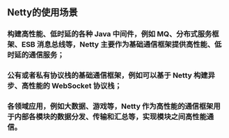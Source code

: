 ## Netty的使用场景
### 构建高性能、低时延的各种 Java 中间件，例如 MQ、分布式服务框架、ESB 消息总线等，Netty 主要作为基础通信框架提供高性能、低时延的通信服务；
### 公有或者私有协议栈的基础通信框架，例如可以基于 Netty 构建异步、高性能的 WebSocket 协议栈；
### 各领域应用，例如大数据、游戏等，Netty 作为高性能的通信框架用于内部各模块的数据分发、传输和汇总等，实现模块之间高性能通信。
